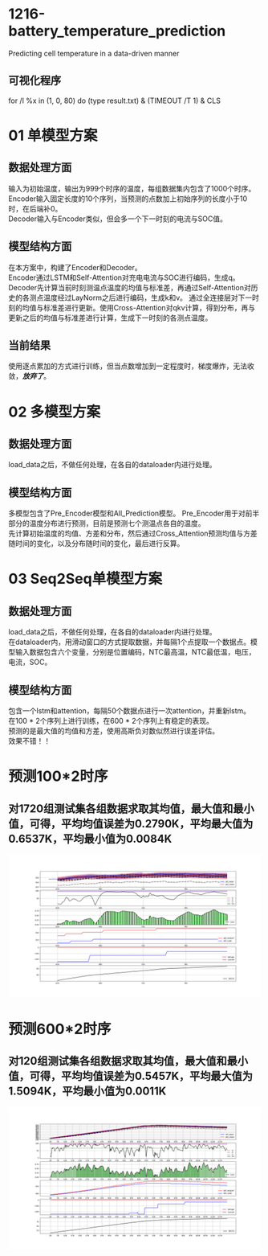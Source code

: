 # 1216-battery_temperature_prediction
Predicting cell temperature in a data-driven manner
## 可视化程序
for /l %x in (1, 0, 80) do (type result.txt) & (TIMEOUT /T 1) & CLS

# 01 单模型方案
## 数据处理方面
输入为初始温度，输出为999个时序的温度，每组数据集内包含了1000个时序。  
Encoder输入固定长度的10个序列，当预测的点数加上初始序列的长度小于10时，在后端补0。  
Decoder输入与Encoder类似，但会多一个下一时刻的电流与SOC值。
## 模型结构方面
在本方案中，构建了Encoder和Decoder。  
Encoder通过LSTM和Self-Attention对充电电流与SOC进行编码，生成q。  
Decoder先计算当前时刻测温点温度的均值与标准差，再通过Self-Attention对历史的各测点温度经过LayNorm之后进行编码，生成k和v。
通过全连接层对下一时刻的均值与标准差进行更新。使用Cross-Attention对qkv计算，得到分布，再与更新之后的均值与标准差进行计算，生成下一时刻的各测点温度。
## 当前结果
使用逐点累加的方式进行训练，但当点数增加到一定程度时，梯度爆炸，无法收敛，_**放弃了**_。

# 02 多模型方案
## 数据处理方面
load_data之后，不做任何处理，在各自的dataloader内进行处理。
## 模型结构方面
多模型包含了Pre_Encoder模型和All_Prediction模型。
Pre_Encoder用于对前半部分的温度分布进行预测，目前是预测七个测温点各自的温度。  
先计算初始温度的均值、方差和分布，然后通过Cross_Attention预测均值与方差随时间的变化，以及分布随时间的变化，最后进行反算。

# 03 Seq2Seq单模型方案
## 数据处理方面
load_data之后，不做任何处理，在各自的dataloader内进行处理。  
在dataloader内，用滑动窗口的方式提取数据，并每隔1个点提取一个数据点。模型输入数据包含六个变量，分别是位置编码，NTC最高温，NTC最低温，电压，电流，SOC。
## 模型结构方面
包含一个lstm和attention，每隔50个数据点进行一次attention，并重新lstm。  
在100 * 2个序列上进行训练，在600 * 2个序列上有稳定的表现。  
预测的是最大值的均值和方差，使用高斯负对数似然进行误差评估。  
效果不错！！

# 预测100*2时序
## 对1720组测试集各组数据求取其均值，最大值和最小值，可得，平均均值误差为0.2790K，平均最大值为0.6537K，平均最小值为0.0084K
![100.png](best_version%2F100.png)
# 预测600*2时序
## 对120组测试集各组数据求取其均值，最大值和最小值，可得，平均均值误差为0.5457K，平均最大值为1.5094K，平均最小值为0.0011K
![1200.png](best_version%2F1200.png)
